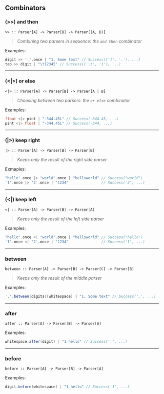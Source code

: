 ## Combinators


### (>>) and then

`>> :: Parser[A] -> Parser[B] -> Parser[(A, B)]`
> *Combining two parsers in sequence: the `and then` combinator*

Examples:
```scala
digit >> '.'.once | "1. Some text" // Success(('1', '.'), ...)
tab >> digit | "\t12345" // Success(('\t', '1'), ...)
```
------------

### (<|>) or else

`<|> :: Parser[A] -> Parser[B] -> Parser[A | B]`
> *Choosing between two parsers: the `or else` combinator*

Examples:
```scala
float <|> pint | "-344.45L" // Success(-344.45, ...)
pint <|> float | "-344.45L" // Success(-344, ...)
```
-------------

### (|>) keep right

`|> :: Parser[A] -> Parser[B] -> Parser[B]`
> *Keeps only the result of the right side parser*

Exmaples:
```scala
"hello".once |> "world".once | "helloworld" // Success("world")
'1'.once |> '2'.once | "1234"               // Success('2', ...)
```
--------------

### (<|) keep left

`<| :: Parser[A] -> Parser[B] -> Parser[A]`
> *Keeps only the result of the left side parser*

Examples:
```scala
"hello".once <| "world".once | "helloworld" // Success("hello")
'1'.once <| '2'.once | "1234"               // Success('1', ...)
```
---------------

### between

`between :: Parser[A] -> Parser[B] -> Parser[C] -> Parser[B]`
> *Keeps only the result of the middle parser*

Examples:
```scala
'.'.between(digits)(whitespace) | "1. Some text" // Success('.', ...)
```
--------------

### after

`after :: Parser[A] -> Parser[B] -> Parser[A]`

Examples:
```scala
whitespace.after(digit) | "1 hello" // Success(' ', ...)
```
--------------

### before

`before :: Parser[A] -> Parser[B] -> Parser[A]`

Examples:
```scala
digit.before(whitespace) | "1 hello" // Success('1', ...)
```
